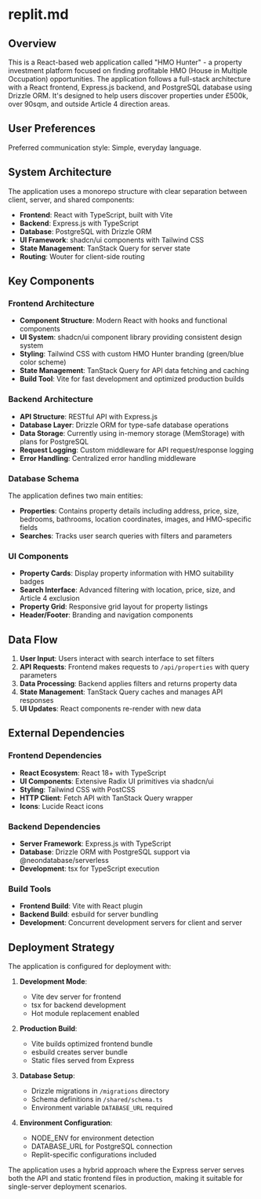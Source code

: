 # replit.md

## Overview

This is a React-based web application called "HMO Hunter" - a property investment platform focused on finding profitable HMO (House in Multiple Occupation) opportunities. The application follows a full-stack architecture with a React frontend, Express.js backend, and PostgreSQL database using Drizzle ORM. It's designed to help users discover properties under £500k, over 90sqm, and outside Article 4 direction areas.

## User Preferences

Preferred communication style: Simple, everyday language.

## System Architecture

The application uses a monorepo structure with clear separation between client, server, and shared components:

- **Frontend**: React with TypeScript, built with Vite
- **Backend**: Express.js with TypeScript
- **Database**: PostgreSQL with Drizzle ORM
- **UI Framework**: shadcn/ui components with Tailwind CSS
- **State Management**: TanStack Query for server state
- **Routing**: Wouter for client-side routing

## Key Components

### Frontend Architecture
- **Component Structure**: Modern React with hooks and functional components
- **UI System**: shadcn/ui component library providing consistent design system
- **Styling**: Tailwind CSS with custom HMO Hunter branding (green/blue color scheme)
- **State Management**: TanStack Query for API data fetching and caching
- **Build Tool**: Vite for fast development and optimized production builds

### Backend Architecture
- **API Structure**: RESTful API with Express.js
- **Database Layer**: Drizzle ORM for type-safe database operations
- **Data Storage**: Currently using in-memory storage (MemStorage) with plans for PostgreSQL
- **Request Logging**: Custom middleware for API request/response logging
- **Error Handling**: Centralized error handling middleware

### Database Schema
The application defines two main entities:
- **Properties**: Contains property details including address, price, size, bedrooms, bathrooms, location coordinates, images, and HMO-specific fields
- **Searches**: Tracks user search queries with filters and parameters

### UI Components
- **Property Cards**: Display property information with HMO suitability badges
- **Search Interface**: Advanced filtering with location, price, size, and Article 4 exclusion
- **Property Grid**: Responsive grid layout for property listings
- **Header/Footer**: Branding and navigation components

## Data Flow

1. **User Input**: Users interact with search interface to set filters
2. **API Requests**: Frontend makes requests to `/api/properties` with query parameters
3. **Data Processing**: Backend applies filters and returns property data
4. **State Management**: TanStack Query caches and manages API responses
5. **UI Updates**: React components re-render with new data

## External Dependencies

### Frontend Dependencies
- **React Ecosystem**: React 18+ with TypeScript
- **UI Components**: Extensive Radix UI primitives via shadcn/ui
- **Styling**: Tailwind CSS with PostCSS
- **HTTP Client**: Fetch API with TanStack Query wrapper
- **Icons**: Lucide React icons

### Backend Dependencies
- **Server Framework**: Express.js with TypeScript
- **Database**: Drizzle ORM with PostgreSQL support via @neondatabase/serverless
- **Development**: tsx for TypeScript execution

### Build Tools
- **Frontend Build**: Vite with React plugin
- **Backend Build**: esbuild for server bundling
- **Development**: Concurrent development servers for client and server

## Deployment Strategy

The application is configured for deployment with:

1. **Development Mode**: 
   - Vite dev server for frontend
   - tsx for backend development
   - Hot module replacement enabled

2. **Production Build**:
   - Vite builds optimized frontend bundle
   - esbuild creates server bundle
   - Static files served from Express

3. **Database Setup**:
   - Drizzle migrations in `/migrations` directory
   - Schema definitions in `/shared/schema.ts`
   - Environment variable `DATABASE_URL` required

4. **Environment Configuration**:
   - NODE_ENV for environment detection
   - DATABASE_URL for PostgreSQL connection
   - Replit-specific configurations included

The application uses a hybrid approach where the Express server serves both the API and static frontend files in production, making it suitable for single-server deployment scenarios.